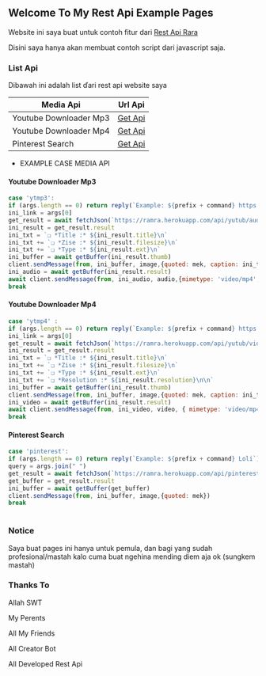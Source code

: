 ## Welcome To My Rest Api Example Pages

Website ini saya buat untuk contoh fitur dari [Rest Api Rara](https://ramra.herokuapp.com)

Disini saya hanya akan membuat contoh script dari javascript saja.

### List Api

Dibawah ini adalah list ďari rest api website saya

Media Api | Url Api
------------ | -----------
Youtube Downloader Mp3 | [Get Api](https://ramra.herokuapp.com/api/yutub/audio?url=https://youtu.be/xYJzwcZWJ0I)
Youtube Downloader Mp4 | [Get Api](https://ramra.herokuapp.com/api/yutub/video?url=https://youtu.be/xYJzwcZWJ0I)
Pinterest Search | [Get Api](https://ramra.herokuapp.com/api/pinterest/search?search=loli)

* EXAMPLE CASE MEDIA API

#### Youtube Downloader Mp3
```javascript
case 'ytmp3':
if (args.length == 0) return reply(`Example: ${prefix + command} https://youtu.be/xYJzwcZWJ0I`)
ini_link = args[0]
get_result = await fetchJson(`https://ramra.herokuapp.com/api/yutub/audio?url=${ini_link}`)
ini_result = get_result.result
ini_txt = `❏ *Title :* ${ini_result.title}\n`
ini_txt += `❏ *Zise :* ${ini_result.filesize}\n`
ini_txt += `❏ *Type :* ${ini_result.ext}\n`
ini_buffer = await getBuffer(ini_result.thumb)
client.sendMessage(from, ini_buffer, image,{quoted: mek, caption: ini_txt})
ini_audio = await getBuffer(ini_result.result)
await client.sendMessage(from, ini_audio, audio,{mimetype: 'video/mp4', filename: `${ini_result.title}.mp4`, quoted: mek })
break
```

#### Youtube Downloader Mp4
```javascript
case 'ytmp4' :
if (args.length == 0) return reply(`Example: ${prefix + command} https://youtu.be/xYJzwcZWJ0I`)
ini_link = args[0]
get_result = await fetchJson(`https://ramra.herokuapp.com/api/yutub/video?url=${ini_link}&apikey=${apikeyrara}`)
ini_result = get_result.result
ini_txt = `❏ *Title :* ${ini_result.title}\n`
ini_txt += `❏ *Zise :* ${ini_result.filesize}\n`
ini_txt += `❏ *Type :* ${ini_result.ext}\n`
ini_txt += `❏ *Resolution :* ${ini_result.resolution}\n\n`
ini_buffer = await getBuffer(ini_result.thumb)
client.sendMessage(from, ini_buffer, image,{quoted: mek, caption: ini_txt})
ini_video = await getBuffer(ini_result.result)
await client.sendMessage(from, ini_video, video, { mimetype: 'video/mp4', filename: `${ini_result.title}.mp4`, quoted: mek})
break
```

#### Pinterest Search
```javascript
case 'pinterest':
if (args.length == 0) return reply(`Example: ${prefix + command} Loli`)
query = args.join(" ")
get_result = await fetchJson(`https://ramra.herokuapp.com/api/pinterest/search?search=${query}`)
get_buffer = get_result.result
ini_buffer = await getBuffer(get_buffer)
client.sendMessage(from, ini_buffer, image,{quoted: mek})
break
           
```

### Notice

Saya buat pages ini hanya untuk pemula, dan bagi yang sudah profesional/mastah kalo cuma buat ngehina mending diem aja ok (sungkem mastah)

### Thanks To

Allah SWT

My Perents

All My Friends

All Creator Bot

All Developed Rest Api
